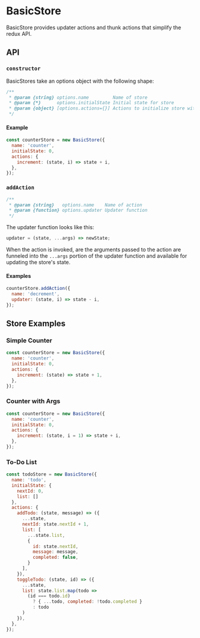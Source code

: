 # BasicStore
BasicStore provides updater actions and thunk actions that simplify the redux
API.

## API
### `constructor`
BasicStores take an options object with the following shape:
```javascript
/**
 * @param {string} options.name         Name of store
 * @param {*}      options.initialState Initial state for store
 * @param {object} [options.actions={}] Actions to initialize store with
 */
```

#### Example
```javascript
const counterStore = new BasicStore({
  name: 'counter',
  initialState: 0,
  actions: {
    increment: (state, i) => state + i,
  },
});
```

### `addAction`
```javascript
/**
 * @param {string}   options.name    Name of action
 * @param {function} options.updater Updater function
 */
```

The updater function looks like this:
```javascript
updater = (state, ...args) => newState;
```

When the action is invoked, are the arguments passed to the action are funneled
into the `...args` portion of the updater function and available for updating
the store's state.


#### Examples
```javascript
counterStore.addAction({
  name: 'decrement',
  updater: (state, i) => state - i,
});
```

## Store Examples
### Simple Counter
```javascript
const counterStore = new BasicStore({
  name: 'counter',
  initialState: 0,
  actions: {
    increment: (state) => state + 1,
  },
});
```

### Counter with Args
```javascript
const counterStore = new BasicStore({
  name: 'counter',
  initialState: 0,
  actions: {
    increment: (state, i = 1) => state + i,
  },
});
```

### To-Do List
```javascript
const todoStore = new BasicStore({
  name: 'todo',
  initialState: {
    nextId: 0,
    list: []
  },
  actions: {
    addTodo: (state, message) => ({
      ...state,
      nextId: state.nextId + 1,
      list: [
        ...state.list,
        {
          id: state.nextId,
          message: message,
          completed: false,
        }
      ],
    }),
    toggleTodo: (state, id) => ({
      ...state,
      list: state.list.map(todo =>
        (id === todo.id)
          ? { ...todo, completed: !todo.completed }
          : todo
      )
    }),
  },
});
```
